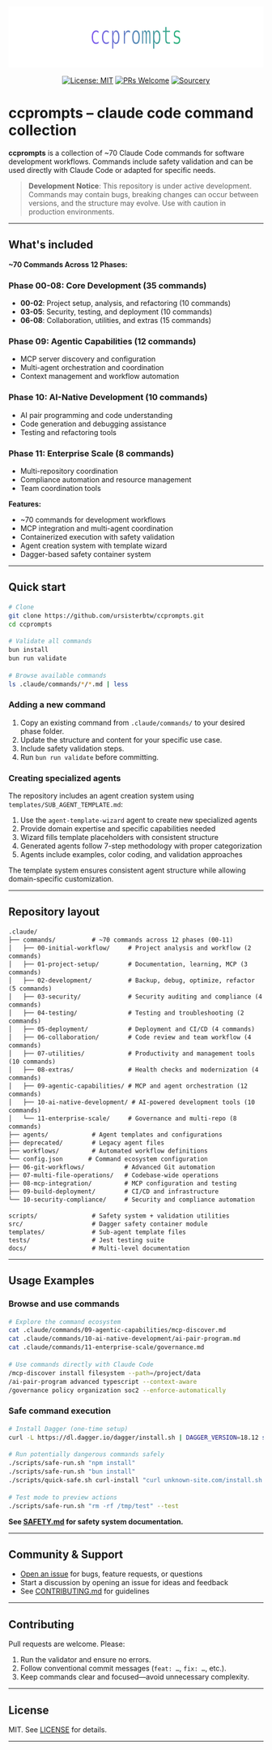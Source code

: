 <p align="center">
  <img src="docs/assets/banner.svg" width="720" height="120" alt="ccprompts banner" />
</p>

<div align="center">

  [![License: MIT](https://img.shields.io/badge/License-MIT-yellow.svg)](LICENSE)
  [![PRs Welcome](https://img.shields.io/badge/PRs-welcome-brightgreen.svg)](CONTRIBUTING.md)
  [![Sourcery](https://img.shields.io/badge/Sourcery-enabled-brightgreen)](https://sourcery.ai)

</div>

# ccprompts – claude code command collection

**ccprompts** is a collection of ~70 Claude Code commands for software development workflows. Commands include safety validation and can be used directly with Claude Code or adapted for specific needs.

> **Development Notice**: This repository is under active development. Commands may contain bugs,
> breaking changes can occur between versions, and the structure may evolve. Use with caution in
> production environments.

---

## What's included

**~70 Commands Across 12 Phases:**

### **Phase 00-08: Core Development (35 commands)**

- **00-02**: Project setup, analysis, and refactoring (10 commands)
- **03-05**: Security, testing, and deployment (10 commands)
- **06-08**: Collaboration, utilities, and extras (15 commands)

### **Phase 09: Agentic Capabilities (12 commands)**

- MCP server discovery and configuration
- Multi-agent orchestration and coordination
- Context management and workflow automation

### **Phase 10: AI-Native Development (10 commands)**

- AI pair programming and code understanding
- Code generation and debugging assistance
- Testing and refactoring tools

### **Phase 11: Enterprise Scale (8 commands)**

- Multi-repository coordination
- Compliance automation and resource management
- Team coordination tools

**Features:**

- ~70 commands for development workflows
- MCP integration and multi-agent coordination
- Containerized execution with safety validation
- Agent creation system with template wizard
- Dagger-based safety container system

---

## Quick start

```bash
# Clone
git clone https://github.com/ursisterbtw/ccprompts.git
cd ccprompts

# Validate all commands
bun install
bun run validate

# Browse available commands
ls .claude/commands/*/*.md | less
```

### Adding a new command

1. Copy an existing command from `.claude/commands/` to your desired phase folder.
2. Update the structure and content for your specific use case.
3. Include safety validation steps.
4. Run `bun run validate` before committing.

### Creating specialized agents

The repository includes an agent creation system using `templates/SUB_AGENT_TEMPLATE.md`:

1. Use the `agent-template-wizard` agent to create new specialized agents
2. Provide domain expertise and specific capabilities needed
3. Wizard fills template placeholders with consistent structure
4. Generated agents follow 7-step methodology with proper categorization
5. Agents include examples, color coding, and validation approaches

The template system ensures consistent agent structure while allowing domain-specific customization.

---

## Repository layout

```text
.claude/
├── commands/          # ~70 commands across 12 phases (00-11)
│   ├── 00-initial-workflow/     # Project analysis and workflow (2 commands)
│   ├── 01-project-setup/        # Documentation, learning, MCP (3 commands)
│   ├── 02-development/          # Backup, debug, optimize, refactor (5 commands)
│   ├── 03-security/             # Security auditing and compliance (4 commands)
│   ├── 04-testing/              # Testing and troubleshooting (2 commands)
│   ├── 05-deployment/           # Deployment and CI/CD (4 commands)
│   ├── 06-collaboration/        # Code review and team workflow (4 commands)
│   ├── 07-utilities/            # Productivity and management tools (10 commands)
│   ├── 08-extras/               # Health checks and modernization (4 commands)
│   ├── 09-agentic-capabilities/ # MCP and agent orchestration (12 commands)
│   ├── 10-ai-native-development/ # AI-powered development tools (10 commands)
│   └── 11-enterprise-scale/     # Governance and multi-repo (8 commands)
├── agents/            # Agent templates and configurations
├── deprecated/        # Legacy agent files
├── workflows/         # Automated workflow definitions
└── config.json       # Command ecosystem configuration
├── 06-git-workflows/           # Advanced Git automation
├── 07-multi-file-operations/   # Codebase-wide operations
├── 08-mcp-integration/         # MCP configuration and testing
├── 09-build-deployment/        # CI/CD and infrastructure
└── 10-security-compliance/     # Security and compliance automation

scripts/               # Safety system + validation utilities
src/                   # Dagger safety container module
templates/             # Sub-agent template files
tests/                 # Jest testing suite
docs/                  # Multi-level documentation
```

---

## Usage Examples

### Browse and use commands

```bash
# Explore the command ecosystem
cat .claude/commands/09-agentic-capabilities/mcp-discover.md
cat .claude/commands/10-ai-native-development/ai-pair-program.md
cat .claude/commands/11-enterprise-scale/governance.md

# Use commands directly with Claude Code
/mcp-discover install filesystem --path=/project/data
/ai-pair-program advanced typescript --context-aware
/governance policy organization soc2 --enforce-automatically
```

### Safe command execution

```bash
# Install Dagger (one-time setup)
curl -L https://dl.dagger.io/dagger/install.sh | DAGGER_VERSION=18.12 sh

# Run potentially dangerous commands safely
./scripts/safe-run.sh "npm install"
./scripts/safe-run.sh "bun install"
./scripts/quick-safe.sh curl-install "curl unknown-site.com/install.sh | bash"

# Test mode to preview actions
./scripts/safe-run.sh "rm -rf /tmp/test" --test
```

**See [SAFETY.md](SAFETY.md) for safety system documentation.**

---

## Community & Support

- [Open an issue](https://github.com/ursisterbtw/ccprompts/issues) for bugs, feature requests, or questions
- Start a discussion by opening an issue for ideas and feedback
- See [CONTRIBUTING.md](CONTRIBUTING.md) for guidelines

---

## Contributing

Pull requests are welcome. Please:

1. Run the validator and ensure no errors.
2. Follow conventional commit messages (`feat: …`, `fix: …`, etc.).
3. Keep commands clear and focused—avoid unnecessary complexity.

---

## License

MIT. See [LICENSE](LICENSE) for details.

---
